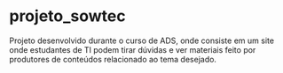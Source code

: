 # projeto_sowtec
Projeto desenvolvido durante o curso de ADS, onde consiste em um site onde estudantes de TI podem tirar dúvidas e ver materiais feito por produtores de conteúdos relacionado ao tema desejado.
